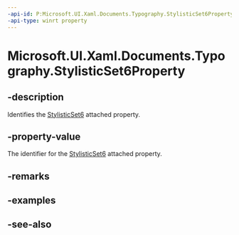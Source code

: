 ```yaml
---
-api-id: P:Microsoft.UI.Xaml.Documents.Typography.StylisticSet6Property
-api-type: winrt property
---
```


<!-- Property syntax
public Windows.UI.Xaml.DependencyProperty StylisticSet6Property { get; }
-->

# Microsoft.UI.Xaml.Documents.Typography.StylisticSet6Property

## -description
Identifies the [StylisticSet6](/uwp/api/microsoft.ui.xaml.documents.typography#xaml-attached-properties) attached property.

## -property-value
The identifier for the [StylisticSet6](/uwp/api/microsoft.ui.xaml.documents.typography#xaml-attached-properties) attached property.

## -remarks

## -examples

## -see-also
